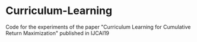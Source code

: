 # Curriculum-Learning
Code for the experiments of the paper "Curriculum Learning for Cumulative Return Maximization" published in IJCAI19
